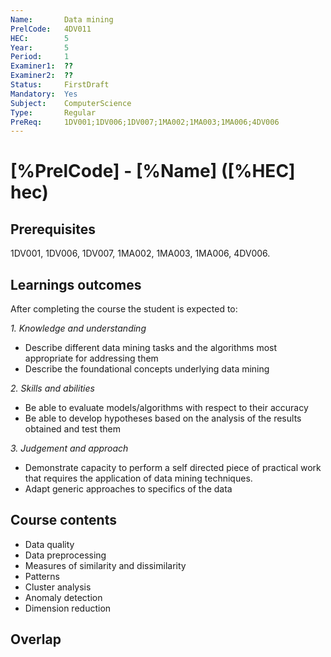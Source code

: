 ```yaml
---
Name:       Data mining
PrelCode:   4DV011
HEC:        5
Year:       5
Period:     1
Examiner1:  ??    
Examiner2:  ??
Status:     FirstDraft
Mandatory:  Yes
Subject:    ComputerScience
Type:       Regular
PreReq:     1DV001;1DV006;1DV007;1MA002;1MA003;1MA006;4DV006  
---
```


# [%PrelCode] - [%Name] ([%HEC] hec)

## Prerequisites

1DV001, 1DV006, 1DV007, 1MA002, 1MA003, 1MA006, 4DV006.

## Learnings outcomes

After completing the course the student is expected to:

*1. Knowledge and understanding*

- Describe different data mining tasks and the algorithms most appropriate for addressing them
- Describe the foundational concepts underlying data mining

*2.	Skills and abilities*

- Be able to evaluate models/algorithms with respect to their accuracy
- Be able to develop hypotheses based on the analysis of the results obtained and test them

*3.	Judgement and approach*

- Demonstrate capacity to perform a self directed piece of practical work that requires the application of data mining techniques.
- Adapt generic approaches to specifics of the data

## Course contents

- Data quality
- Data preprocessing
- Measures of similarity and dissimilarity
- Patterns
- Cluster analysis
- Anomaly detection
- Dimension reduction

## Overlap
